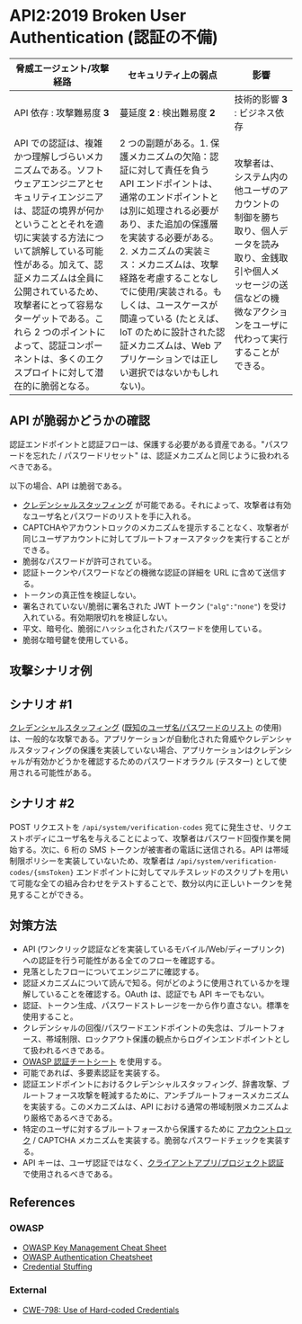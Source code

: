 API2:2019 Broken User Authentication (認証の不備)
====================================

| 脅威エージェント/攻撃経路 | セキュリティ上の弱点 | 影響 |
| - | - | - |
| API 依存 : 攻撃難易度 **3** | 蔓延度 **2** : 検出難易度 **2** | 技術的影響 **3** : ビジネス依存 |
| API での認証は、複雑かつ理解しづらいメカニズムである。ソフトウェアエンジニアとセキュリティエンジニアは、認証の境界が何かということとそれを適切に実装する方法について誤解している可能性がある。加えて、認証メカニズムは全員に公開されているため、攻撃者にとって容易なターゲットである。これら 2 つのポイントによって、認証コンポーネントは、多くのエクスプロイトに対して潜在的に脆弱となる。 | 2 つの副題がある。1. 保護メカニズムの欠陥：認証に対して責任を負う API エンドポイントは、通常のエンドポイントとは別に処理される必要があり、また追加の保護層を実装する必要がある。2. メカニズムの実装ミス：メカニズムは、攻撃経路を考慮することなしでに使用/実装される。もしくは、ユースケースが間違っている (たとえば、IoT のために設計された認証メカニズムは、Web アプリケーションでは正しい選択ではないかもしれない)。 | 攻撃者は、システム内の他ユーザのアカウントの制御を勝ち取り、個人データを読み取り、金銭取引や個人メッセージの送信などの機微なアクションをユーザに代わって実行することができる。 |

## API が脆弱かどうかの確認

認証エンドポイントと認証フローは、保護する必要がある資産である。"パスワードを忘れた / パスワードリセット" は、認証メカニズムと同じように扱われるべきである。

以下の場合、API は脆弱である。
* [クレデンシャルスタッフィング][1] が可能である。それによって、攻撃者は有効なユーザ名とパスワードのリストを手に入れる。
* CAPTCHAやアカウントロックのメカニズムを提示することなく、攻撃者が同じユーザアカウントに対してブルートフォースアタックを実行することができる。
* 脆弱なパスワードが許可されている。
* 認証トークンやパスワードなどの機微な認証の詳細を URL に含めて送信する。
* トークンの真正性を検証しない。
* 署名されていない/脆弱に署名された JWT トークン (`"alg":"none"`) を受け入れている。有効期限切れを検証しない。
* 平文、暗号化、脆弱にハッシュ化されたパスワードを使用している。
* 脆弱な暗号鍵を使用している。

## 攻撃シナリオ例

## シナリオ #1

[クレデンシャルスタッフィング][1] ([既知のユーザ名/パスワードのリスト][2] の使用) は、一般的な攻撃である。アプリケーションが自動化された脅威やクレデンシャルスタッフィングの保護を実装していない場合、アプリケーションはクレデンシャルが有効かどうかを確認するためのパスワードオラクル (テスター) として使用される可能性がある。

## シナリオ #2

POST リクエストを `/api/system/verification-codes` 宛てに発生させ、リクエストボディにユーザ名を与えることによって、攻撃者はパスワード回復作業を開始する。次に、6 桁の SMS トークンが被害者の電話に送信される。API は帯域制限ポリシーを実装していないため、攻撃者は `/api/system/verification-codes/{smsToken}` エンドポイントに対してマルチスレッドのスクリプトを用いて可能な全ての組み合わせをテストすることで、数分以内に正しいトークンを発見することができる。


## 対策方法

* API (ワンクリック認証などを実装しているモバイル/Web/ディープリンク) への認証を行う可能性がある全てのフローを確認する。
* 見落としたフローについてエンジニアに確認する。
* 認証メカニズムについて読んで知る。何がどのように使用されているかを理解していることを確認する。OAuth は、認証でも API キーでもない。
* 認証、トークン生成、パスワードストレージを一から作り直さない。標準を使用すること。
* クレデンシャルの回復/パスワードエンドポイントの失念は、ブルートフォース、帯域制限、ロックアウト保護の観点からログインエンドポイントとして扱われるべきである。
* [OWASP 認証チートシート][3] を使用する。
* 可能であれば、多要素認証を実装する。
* 認証エンドポイントにおけるクレデンシャルスタッフィング、辞書攻撃、ブルートフォース攻撃を軽減するために、アンチブルートフォースメカニズムを実装する。このメカニズムは、API における通常の帯域制限メカニズムより厳格であるべきである。
* 特定のユーザに対するブルートフォースから保護するために [アカウントロック][4] / CAPTCHA メカニズムを実装する。脆弱なパスワードチェックを実装する。
* API キーは、ユーザ認証ではなく、[クライアントアプリ/プロジェクト認証][5] で使用されるべきである。


## References

### OWASP

* [OWASP Key Management Cheat Sheet][6]
* [OWASP Authentication Cheatsheet][3]
* [Credential Stuffing][1]

### External

* [CWE-798: Use of Hard-coded Credentials][7]

[1]: https://www.owasp.org/index.php/Credential_stuffing
[2]: https://github.com/danielmiessler/SecLists
[3]: https://cheatsheetseries.owasp.org/cheatsheets/Authentication_Cheat_Sheet.html
[4]: https://www.owasp.org/index.php/Testing_for_Weak_lock_out_mechanism_(OTG-AUTHN-003)
[5]: https://cloud.google.com/endpoints/docs/openapi/when-why-api-key
[6]: https://www.owasp.org/index.php/Key_Management_Cheat_Sheet
[7]: https://cwe.mitre.org/data/definitions/798.html
